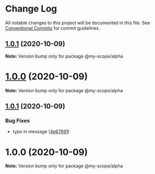 # Change Log

All notable changes to this project will be documented in this file.
See [Conventional Commits](https://conventionalcommits.org) for commit guidelines.

<a name="1.0.1"></a>
## [1.0.1](https://github.com/Grants52/lerna-conventional-commits/compare/@my-scope/alpha@1.0.1...@my-scope/alpha@1.0.1) (2020-10-09)




**Note:** Version bump only for package @my-scope/alpha

<a name="1.0.0"></a>
# [1.0.0](https://github.com/Grants52/lerna-conventional-commits/compare/@my-scope/alpha@1.0.1...@my-scope/alpha@1.0.0) (2020-10-09)




**Note:** Version bump only for package @my-scope/alpha

<a name="1.0.1"></a>
## [1.0.1](https://github.com/Grants52/lerna-conventional-commits/compare/@my-scope/alpha@1.0.0...@my-scope/alpha@1.0.1) (2020-10-09)


### Bug Fixes

* typo in message ([4e67891](https://github.com/Grants52/lerna-conventional-commits/commit/4e67891))




<a name="1.0.0"></a>
# 1.0.0 (2020-10-09)




**Note:** Version bump only for package @my-scope/alpha
